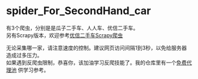 # spider_For_SecondHand_car
有3个爬虫，分别是是瓜子二手车、人人车、优信二手车。</br>
另有Scrapy版本，欢迎参考[优信二手车Scrapy爬虫](https://github.com/yaleimeng/Scrapy_Projects/tree/master/YouXin)


无论采集哪一家，请注意速度的控制。建议网页访问间隔1到3秒，以免给服务器造成过多压力。</br>
如果遇到反爬虫限制，恭喜你，该加油学习反爬技能了。我的仓库里有一个[免费代理池](https://github.com/yaleimeng/Free_proxy_pool) 供学习参考。
